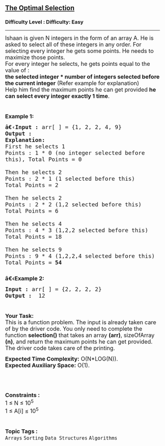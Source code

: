 <h2><a href="https://www.geeksforgeeks.org/problems/the-optimal-selection5413/1">The Optimal Selection</a></h2><h3>Difficulty Level : Difficulty: Easy</h3><hr><div class="problems_problem_content__Xm_eO"><p><span style="font-size:18px">Ishaan is given N integers in the form of an array A. He is asked to select all of these integers in any order. For selecting every integer he gets some points. He needs to maximize those points.<br>
For every integer he selects, he gets points equal to the value of :<br>
<strong>the selected integer * number of integers selected before the current integer</strong> (Refer example for explanation)<br>
Help him find the maximum points he can get provided <strong>he can select every integer exactly 1 time</strong>.</span></p>

<p>&nbsp;</p>

<p><span style="font-size:18px"><strong>Example 1:</strong></span></p>

<pre><span style="font-size:18px"><strong>â€‹Input :</strong> arr[ ] = {1, 2, 2, 4, 9}
<strong>Output :</strong> 
<strong>Explanation:</strong>
First he selects 1
Points : 1 * 0 (no integer selected before 
this), Total Points = 0

Then he selects 2
Points : 2 * 1 (1 selected before this)
Total Points = 2

Then he selects 2
Points : 2 * 2 (1,2 selected before this)
Total Points = 6

Then he selects 4
Points : 4 * 3 (1,2,2 selected before this)
Total Points = 18

Then he selects 9
Points : 9 * 4 (1,2,2,4 selected before this)
Total Points = <strong>54</strong></span></pre>

<p><br>
<span style="font-size:18px"><strong>â€‹Example 2:</strong></span></p>

<pre><span style="font-size:18px"><strong>Input :</strong> arr[ ] = {2, 2, 2, 2} <strong>
Output :</strong>  12 </span></pre>

<p>&nbsp;</p>

<p><span style="font-size:18px"><strong>Your Task:</strong><br>
This is a function problem. The input is already taken care of by the driver code. You only need to complete the function <strong>selection()</strong> that takes an array <strong>(arr)</strong>, sizeOfArray <strong>(n)</strong>, and return the maximum points he can get provided. The driver code takes care of the printing.</span></p>

<p><span style="font-size:18px"><strong>Expected Time Complexity:</strong>&nbsp;O(N*LOG(N)).<br>
<strong>Expected Auxiliary Space:</strong>&nbsp;O(1).</span></p>

<p>&nbsp;</p>

<p>&nbsp;</p>

<p><span style="font-size:18px"><strong>Constraints :</strong><br>
1 ≤ N ≤ 10<sup>5</sup><br>
1 ≤ A[i] ≤ 10<sup>5</sup></span></p>
</div><br><p><span style=font-size:18px><strong>Topic Tags : </strong><br><code>Arrays</code>&nbsp;<code>Sorting</code>&nbsp;<code>Data Structures</code>&nbsp;<code>Algorithms</code>&nbsp;